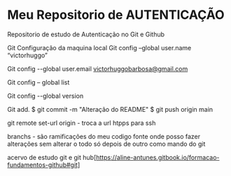 # Meu Repositorio de AUTENTICAÇÃO
Repositorio de estudo de Autenticação no Git e Github

Git 
Configuração da maquina local
Git config –global user.name “victorhuggo”

Git config --global user.email victorhuggobarbosa@gmail.com

Git config – global list

Git config --global version

Git add.
$ git commit -m "Alteração do README"
$ git push origin main

git remote set-url origin - troca a url htpps para ssh

branchs - são ramificações do meu codigo fonte onde posso fazer alterações sem alterar o todo só depois de outro como mando do git

acervo de estudo git e git hub[https://aline-antunes.gitbook.io/formacao-fundamentos-github#git]
